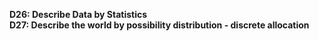 **D26: Describe Data by Statistics**<br>
**D27: Describe the world by possibility distribution - discrete allocation**<br>

